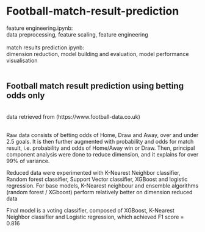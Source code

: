 # Football-match-result-prediction

feature engineering.ipynb: <br>
data preprocessing, feature scaling, feature engineering
<br><br>
match results prediction.ipynb: <br>dimension reduction, model building and evaluation, model performance visualisation 
<br><br>

<h2>Football match result prediction using betting odds only</h2>
<br>data retrieved from (https://www.football-data.co.uk)<br><br>

Raw data consists of betting odds of Home, Draw and Away, over and under 2.5 goals. It is then further augmented with probability and odds for match result, i.e. probability and odds of Home/Away win or Draw. Then, principal component analysis were done to reduce dimension, and it explains for over 99% of variance.<br>


Reduced data were experimented with K-Nearest Neighbor classifier, Random forest classifier, Support Vector classifier, XGBoost and logistic regression. For base models, K-Nearest neighbour and ensemble algorithms (random forest / XGboost) perform relatively better on dimension reduced data <br>

Final model is a voting classifier, composed of XGBoost, K-Nearest Neighbor classifier and Logistic regression, which achieved F1 score = 0.816
